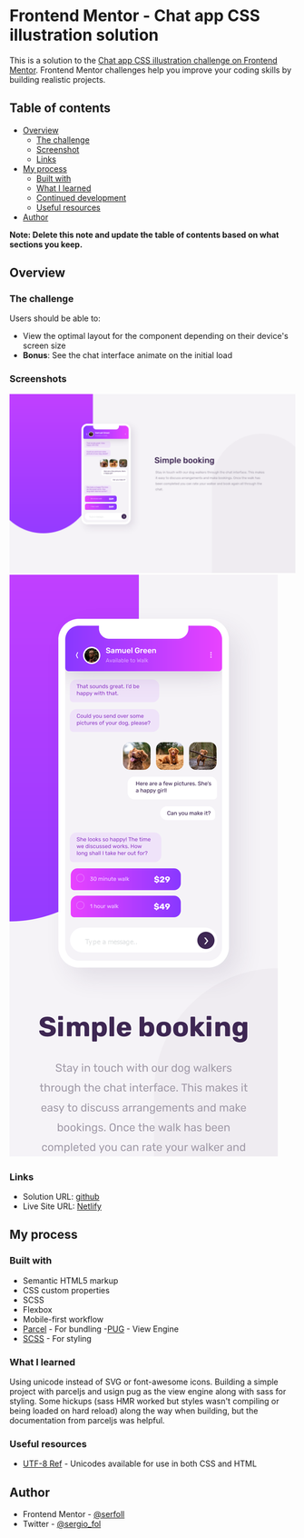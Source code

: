 # Frontend Mentor - Chat app CSS illustration solution

This is a solution to the [Chat app CSS illustration challenge on Frontend Mentor](https://www.frontendmentor.io/challenges/chat-app-css-illustration-O5auMkFqY). Frontend Mentor challenges help you improve your coding skills by building realistic projects.

## Table of contents

- [Overview](#overview)
  - [The challenge](#the-challenge)
  - [Screenshot](#screenshot)
  - [Links](#links)
- [My process](#my-process)
  - [Built with](#built-with)
  - [What I learned](#what-i-learned)
  - [Continued development](#continued-development)
  - [Useful resources](#useful-resources)
- [Author](#author)

**Note: Delete this note and update the table of contents based on what sections you keep.**

## Overview

### The challenge

Users should be able to:

- View the optimal layout for the component depending on their device's screen size
- **Bonus**: See the chat interface animate on the initial load

### Screenshots

![](./screenshots/screenshot-desktop.png)
![](./screenshots/screenshot-mobile.png)

### Links

- Solution URL: [github](https://github.com/serfoll/chat-app-css-illustration)
- Live Site URL: [Netlify](https://thriving-banoffee-b12f12.netlify.app/)

## My process

### Built with

- Semantic HTML5 markup
- CSS custom properties
- SCSS
- Flexbox
- Mobile-first workflow
- [Parcel](https://parceljs.org/) - For bundling -[PUG](https://pugjs.org/api/getting-started.html) - View Engine
- [SCSS](https://sass-lang.com/) - For styling

### What I learned

Using unicode instead of SVG or font-awesome icons. Building a simple project with parceljs and usign pug as the view engine along with sass for styling. Some hickups (sass HMR worked but styles wasn't compiling or being loaded on hard reload) along the way when building, but the documentation from parceljs was helpful.

### Useful resources

- [UTF-8 Ref](https://www.w3schools.com/charsets/ref_utf_dingbats.asp) - Unicodes available for use in both CSS and HTML

## Author

- Frontend Mentor - [@serfoll](https://www.frontendmentor.io/profile/serfoll)
- Twitter - [@sergio_fol](https://www.twitter.com/sergio_fol)
